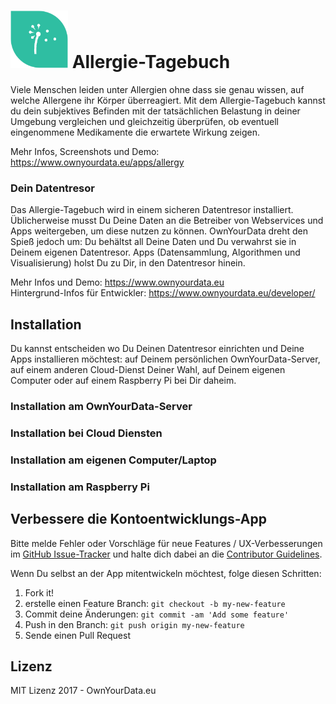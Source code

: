 # <img src="https://github.com/OwnYourData/app-allergy/raw/master/www/app_logo.png" width="92"> Allergie-Tagebuch

Viele Menschen leiden unter Allergien ohne dass sie genau wissen, auf welche Allergene ihr Körper überreagiert. Mit dem Allergie-Tagebuch kannst du dein subjektives Befinden mit der tatsächlichen Belastung in deiner Umgebung vergleichen und gleichzeitig überprüfen, ob eventuell eingenommene Medikamente die erwartete Wirkung zeigen.

Mehr Infos, Screenshots und Demo: https://www.ownyourdata.eu/apps/allergy

### Dein Datentresor
Das Allergie-Tagebuch wird in einem sicheren Datentresor installiert. Üblicherweise musst Du Deine Daten an die Betreiber von Webservices und Apps weitergeben, um diese nutzen zu können. OwnYourData dreht den Spieß jedoch um: Du behältst all Deine Daten und Du verwahrst sie in Deinem eigenen Datentresor. Apps (Datensammlung, Algorithmen und Visualisierung) holst Du zu Dir, in den Datentresor hinein.

Mehr Infos und Demo: https://www.ownyourdata.eu  
Hintergrund-Infos für Entwickler: https://www.ownyourdata.eu/developer/

## Installation

Du kannst entscheiden wo Du Deinen Datentresor einrichten und Deine Apps installieren möchtest: auf Deinem persönlichen OwnYourData-Server, auf einem anderen Cloud-Dienst Deiner Wahl, auf Deinem eigenen Computer oder auf einem Raspberry Pi bei Dir daheim.

### Installation am OwnYourData-Server

### Installation bei Cloud Diensten

### Installation am eigenen Computer/Laptop

### Installation am Raspberry Pi


## Verbessere die Kontoentwicklungs-App

Bitte melde Fehler oder Vorschläge für neue Features / UX-Verbesserungen im [GitHub Issue-Tracker](https://github.com/OwnYourData/app-allergy/issues) und halte dich dabei an die [Contributor Guidelines](https://github.com/twbs/ratchet/blob/master/CONTRIBUTING.md).

Wenn Du selbst an der App mitentwickeln möchtest, folge diesen Schritten:

1. Fork it!
2. erstelle einen Feature Branch: `git checkout -b my-new-feature`
3. Commit deine Änderungen: `git commit -am 'Add some feature'`
4. Push in den Branch: `git push origin my-new-feature`
5. Sende einen Pull Request

## Lizenz

MIT Lizenz 2017 - OwnYourData.eu
